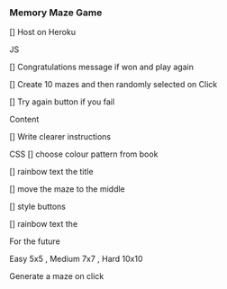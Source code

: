 ### Memory Maze Game

[] Host on Heroku

JS

[] Congratulations message if won and play again

[] Create 10 mazes and then randomly selected on Click

[] Try again button if you fail



Content

[] Write clearer instructions



CSS
[] choose colour pattern from book


[] rainbow text the title

[] move the maze to the middle

[] style buttons

[] rainbow text the 


For the future

Easy 5x5 , Medium 7x7 , Hard 10x10

Generate a maze on click 




